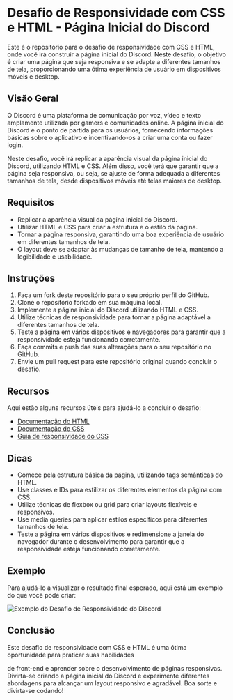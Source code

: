 # Desafio de Responsividade com CSS e HTML - Página Inicial do Discord

Este é o repositório para o desafio de responsividade com CSS e HTML, onde você irá construir a página inicial do Discord. Neste desafio, o objetivo é criar uma página que seja responsiva e se adapte a diferentes tamanhos de tela, proporcionando uma ótima experiência de usuário em dispositivos móveis e desktop.

## Visão Geral

O Discord é uma plataforma de comunicação por voz, vídeo e texto amplamente utilizada por gamers e comunidades online. A página inicial do Discord é o ponto de partida para os usuários, fornecendo informações básicas sobre o aplicativo e incentivando-os a criar uma conta ou fazer login.

Neste desafio, você irá replicar a aparência visual da página inicial do Discord, utilizando HTML e CSS. Além disso, você terá que garantir que a página seja responsiva, ou seja, se ajuste de forma adequada a diferentes tamanhos de tela, desde dispositivos móveis até telas maiores de desktop.

## Requisitos

- Replicar a aparência visual da página inicial do Discord.
- Utilizar HTML e CSS para criar a estrutura e o estilo da página.
- Tornar a página responsiva, garantindo uma boa experiência de usuário em diferentes tamanhos de tela.
- O layout deve se adaptar às mudanças de tamanho de tela, mantendo a legibilidade e usabilidade.

## Instruções

1. Faça um fork deste repositório para o seu próprio perfil do GitHub.
2. Clone o repositório forkado em sua máquina local.
3. Implemente a página inicial do Discord utilizando HTML e CSS.
4. Utilize técnicas de responsividade para tornar a página adaptável a diferentes tamanhos de tela.
5. Teste a página em vários dispositivos e navegadores para garantir que a responsividade esteja funcionando corretamente.
6. Faça commits e push das suas alterações para o seu repositório no GitHub.
7. Envie um pull request para este repositório original quando concluir o desafio.

## Recursos

Aqui estão alguns recursos úteis para ajudá-lo a concluir o desafio:

- [Documentação do HTML](https://developer.mozilla.org/pt-BR/docs/Web/HTML)
- [Documentação do CSS](https://developer.mozilla.org/pt-BR/docs/Web/CSS)
- [Guia de responsividade do CSS](https://developer.mozilla.org/pt-BR/docs/Web/CSS/CSS_Responsive/Media_queries)

## Dicas

- Comece pela estrutura básica da página, utilizando tags semânticas do HTML.
- Use classes e IDs para estilizar os diferentes elementos da página com CSS.
- Utilize técnicas de flexbox ou grid para criar layouts flexíveis e responsivos.
- Use media queries para aplicar estilos específicos para diferentes tamanhos de tela.
- Teste a página em vários dispositivos e redimensione a janela do navegador durante o desenvolvimento para garantir que a responsividade esteja funcionando corretamente.

## Exemplo

Para ajudá-lo a visualizar o resultado final esperado, aqui está um exemplo do que você pode criar:

![Exemplo do Desafio de Responsividade do Discord](https://im.ezgif.com/tmp/ezgif-1-691d3d5654.gif)

## Conclusão

Este desafio de responsividade com CSS e HTML é uma ótima oportunidade para praticar suas habilidades

 de front-end e aprender sobre o desenvolvimento de páginas responsivas. Divirta-se criando a página inicial do Discord e experimente diferentes abordagens para alcançar um layout responsivo e agradável. Boa sorte e divirta-se codando!
